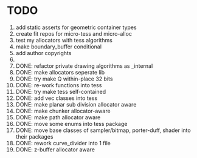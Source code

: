 # TODO
1. add static asserts for geometric container types
2. create fit repos for micro-tess and micro-alloc
3. test my allocators with tess algorithms
4. make boundary_buffer conditional
5. add author copyrights
6. 
7. DONE: refactor private drawing algorithms as _internal
8. DONE: make allocators seperate lib
9. DONE: try make Q within-place 32 bits
10. DONE: re-work functions into tess
11. DONE: try make tess self-contained
12. DONE: add vec classes into tess
13. DONE: make planar sub division allocator aware
14. DONE: make chunker allocator-aware
15. DONE: make path allocator aware
16. DONE: move some enums into tess package
17. DONE: move base classes of sampler/bitmap, porter-duff, shader into their packages
18. DONE: rework curve_divider into 1 file
19. DONE: z-buffer allocator aware